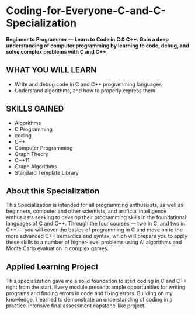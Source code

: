 # Coding-for-Everyone-C-and-C-Specialization
**Beginner to Programmer — Learn to Code in C &amp; C++. Gain a deep understanding of computer programming by learning to code, debug, and solve complex problems with C and C++.**

## WHAT YOU WILL LEARN
* Write and debug code in C and C++ programming languages
* Understand algorithms, and how to properly express them

## SKILLS GAINED
* Algorithms
* C Programming
* coding
* C++
* Computer Programming
* Graph Theory
* C++11
* Graph Algorithms
* Standard Template Library

## About this Specialization
This Specialization is intended for all programming enthusiasts, as well as beginners, computer and other scientists, and artificial intelligence enthusiasts seeking to develop their programming skills in the foundational languages of C and C++. Through the four courses — two in C, and two in C++ — you will cover the basics of programming in C and move on to the more advanced C++ semantics and syntax, which will prepare you to apply these skills to a number of higher-level problems using AI algorithms and Monte Carlo evaluation in complex games.

## Applied Learning Project
This specialization gave me a solid foundation to start coding in C and C++ right from the start. Every module presents ample opportunities for writing programs and finding errors in code and fixing errors. Building on my knowledge, I learned to demonstrate an understanding of coding in a practice-intensive final assessment capstone-like project.
